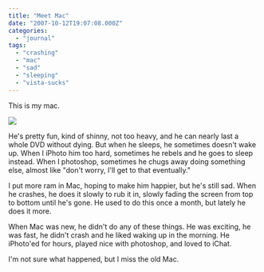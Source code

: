 ```yaml
---
title: "Meet Mac"
date: "2007-10-12T19:07:08.000Z"
categories: 
  - "journal"
tags: 
  - "crashing"
  - "mac"
  - "sad"
  - "sleeping"
  - "vista-sucks"
---
```


This is my mac.

[![](http://farm1.static.flickr.com/143/385333451_6cb6dac282.jpg?v=0)](http://www.flickr.com/photos/duanestorey/385333451/)

He's pretty fun, kind of shinny, not too heavy, and he can nearly last a whole DVD without dying. But when he sleeps, he sometimes doesn't wake up. When I iPhoto him too hard, sometimes he rebels and he goes to sleep instead. When I photoshop, sometimes he chugs away doing something else, almost like "don't worry, I'll get to that eventually."

I put more ram in Mac, hoping to make him happier, but he's still sad. When he crashes, he does it slowly to rub it in, slowly fading the screen from top to bottom until he's gone. He used to do this once a month, but lately he does it more.

When Mac was new, he didn't do any of these things. He was exciting, he was fast, he didn't crash and he liked waking up in the morning. He iPhoto'ed for hours, played nice with photoshop, and loved to iChat.

I'm not sure what happened, but I miss the old Mac.
